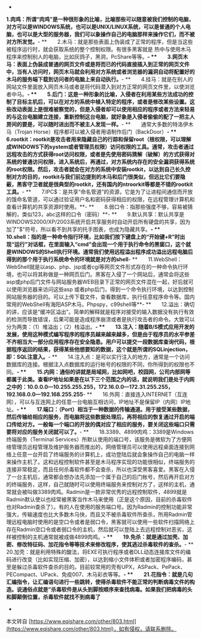 -
 **1.肉鸡：所谓“肉鸡”是一种很形象的比喻，比喻那些可以随意被我们控制的电脑，对方可以是WINDOWS系统，也可以是UNIX/LINUX系统，可以是普通的个人电脑，也可以是大型的服务器，我们可以象操作自己的电脑那样来操作它们，而不被对方所发觉。**-
**　　2.木马：就是那些表面上伪装成了正常的程序，但是当这些被程序运行时，就会获取系统的整个控制权限。有很多黑客就是 热中与使用木马程序来控制别人的电脑，比如灰鸽子，黑洞，PcShare等等。**-
**　　3.网页木马：表面上伪装成普通的网页文件或是将而已的代码直接插入到正常的网页文件中，当有人访问时，网页木马就会利用对方系统或者浏览器的漏洞自动将配置好的木马的服务端下载到访问者的电脑上来自动执行。**-
**　　4.挂马：就是在别人的网站文件里面放入网页木马或者是将代码潜入到对方正常的网页文件里，以使浏览者中马。**-
**　　5.后门：这是一种形象的比喻，入侵者在利用某些方法成功的控制了目标主机后，可以在对方的系统中植入特定的程序，或者是修改某些设置。这些改动表面上是很难被察觉的，但是入侵者却可以使用相应的程序或者方法来轻易的与这台电脑建立连接，重新控制这台电脑，就好象是入侵者偷偷的配了一把主人房间的要是，可以随时进出而不被主人发现一样。**-
**　　通常大多数的特洛伊木马（Trojan Horse）程序都可以被入侵者用语制作后门（BackDoor）**-
**　　6.rootkit：rootkit是攻击者用来隐藏自己的行踪和保留root（根权限，可以理解成WINDOWS下的system或者管理员权限）访问权限的工具。通常，攻击者通过远程攻击的方式获得root访问权限，或者是先使用密码猜解（破解）的方式获得对系统的普通访问权限，进入系统后，再通过，对方系统内存在的安全漏洞获得系统的root权限。然后，攻击者就会在对方的系统中安装rootkit，以达到自己长久控制对方的目的，rootkit与我们前边提到的木马和后门很类似，但远比它们要隐蔽，黑客守卫者就是很典型的rootkit，还有国内的ntroorkit等都是不错的rootkit工具。**-
**　　7.IPC$：是共享“命名管道”的资源，它是为了让进程间通信而开放的饿命名管道，可以通过验证用户名和密码获得相应的权限，在远程管理计算机和查看计算机的共享资源时使用。**-
**　　8.弱口令：指那些强度不够，容易被猜解的，类似123，abc这样的口令（密码）**-
**　　9.默认共享：默认共享是WINDOWS2000/XP/2003系统开启共享服务时自动开启所有硬盘的共享，因为加了"$"符号，所以看不到共享的托手图表，也成为隐藏共享。**-
**　　10.shell：指的是一种命令指行环境，比如我们按下键盘上的“开始键+R”时出现“运行”对话框，在里面输入“cmd”会出现一个用于执行命令的黑窗口，这个就是WINDOWS的Shell执行环境。通常我们使用远程溢出程序成功溢出远程电脑后得到的那个用于执行系统命令的环境就是对方的shell**-
**　　11.WebShell：WebShell就是以asp、php、jsp或者cgi等网页文件形式存在的一种命令执行环境，也可以将其称做是一种网页后门。黑客在入侵了一个网站后，通常会将这些asp或php后门文件与网站服务器WEB目录下正常的网页文件混在一起，好后就可以使用浏览器来访问这些asp 或者php后门，得到一个命令执行环境，以达到控制网站服务器的目的。可以上传下载文件，查看数据库，执行任意程序命令等。国内常用的WebShell有海阳ASP木马，Phpspy，c99shell等**-
**　　12.溢出：确切的讲，应该是“缓冲区溢出”。简单的解释就是程序对接受的输入数据没有执行有效的检测而导致错误，后果可能是造成程序崩溃或者是执行攻击者的命令。大致可以分为两类：（1）堆溢出；（2）栈溢出。**-
**　　13.注入：随着B/S模式应用开发的发展，使用这种模式编写程序的程序员越来越来越多，但是由于程序员的水平参差不齐相当大一部分应用程序存在安全隐患。用户可以提交一段数据库查询代码，根据程序返回的结果，获得某些他想要知的数据，这个就是所谓的SQLinjection，即：SQL注意入。**-
**　　14.注入点：是可以实行注入的地方，通常是一个访问数据库的连接。根据注入点数据库的运行帐号的权限的不同，你所得到的权限也不同。**-
**　　15.内网：通俗的讲就是局域网，比如网吧，校园网，公司内部网等都属于此类。查看IP地址如果是在以下三个范围之内的话，就说明我们是处于内网之中的：10.0.0.0—10.255.255.255，172.16.0.0—172.31.255.255，192.168.0.0—192.168.255.255**-
**　　16.外网：直接连入INTERNET（互连网），可以与互连网上的任意一台电脑互相访问，IP地址不是保留IP（内网）IP地址。**-
**　　17.端口：（Port）相当于一种数据的传输通道。用于接受某些数据，然后传输给相应的服务，而电脑将这些数据处理后，再将相应的恢复通过开启的端口传给对方。一般每一个端口的开放的偶对应了相应的服务，要关闭这些端口只需要将对应的服务关闭就可以了。**-
**　　18.3389、4899肉鸡：3389是Windows终端服务（Terminal Services）所默认使用的端口号，该服务是微软为了方便网络管理员远程管理及维护服务器而推出的，网络管理员可以使用远程桌面连接到网络上任意一台开启了终端服务的计算机上，成功登陆后就会象操作自己的电脑一样来操作主机了。这和远程控制软件甚至是木马程序实现的功能很相似，终端服务的连接非常稳定，而且任何杀毒软件都不会查杀，所以也深受黑客喜爱。黑客在入侵了一台主机后，通常都会想办法先添加一个属于自己的后门帐号，然后再开启对方的终端服务，这样，自己就随时可以使用终端服务来控制对方了，这样的主机，通常就会被叫做3389肉鸡。Radmin是一款非常优秀的远程控制软件，4899就是Radmin默认使以也经常被黑客当作木马来使用（正是这个原因，目前的杀毒软件也对Radmin查杀了）。有的人在使用的服务端口号。因为Radmin的控制功能非常强大，传输速度也比大多数木马快，而且又不被杀毒软件所查杀，所用Radmin管理远程电脑时使用的是空口令或者是弱口令，黑客就可以使用一些软件扫描网络上存在Radmin空口令或者弱口令的主机，然后就可以登陆上去远程控制对恶劣，这样被控制的主机通常就被成做4899肉鸡。**-
**　　19.免杀：就是通过加壳、加密、修改特征码、加花指令等等技术来修改程序，使其逃过杀毒软件的查杀。**-
**　　20.加壳：就是利用特殊的酸法，将EXE可执行程序或者DLL动态连接库文件的编码进行改变（比如实现压缩、加密），以达到缩小文件体积或者加密程序编码，甚至是躲过杀毒软件查杀的目的。目前较常用的壳有UPX，ASPack、PePack、PECompact、UPack、免疫007、木马彩衣等等。**-
**　　21.花指令：就是几句汇编指令，让汇编语句进行一些跳转，使得杀毒软件不能正常的判断病毒文件的构造。说通俗点就是”杀毒软件是从头到脚按顺序来查找病毒。如果我们把病毒的头和脚颠倒位置，杀毒软件就找不到病毒了**

-

本文转自 [https://www.eqishare.com/other/803.html](https://www.eqishare.com/other/803.html)，如有侵权，请联系删除。